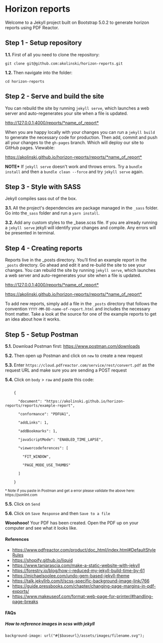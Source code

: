 <h1>Horizon reports</h1>
<p class="lead">Welcome to a Jekyll project built on Bootstrap 5.0.2 to generate horizon reports using PDF Reactor.</p>
<h2>Step 1 - Setup repository</h2>
<p><strong>1.1. </strong>First of all you need to clone the repository:</p>
<p><code>git clone git@github.com:akolinski/horizon-reports.git</code></p>
<p><strong>1.2. </strong>Then navigate into the folder:</p>
<p><code>cd horizon-reports</code></p>
<h2>Step 2 - Serve and build the site</h2>
<p>You can rebuild the site by running <code>jekyll serve</code>, which launches a web server and auto-regenerates your site when a file is updated.</p>

<p><a target="_blank" href="http://127.0.0.1:4000/reports/*name_of_report*">http://127.0.0.1:4000/reports/*name_of_report*</a></p>

<p>When you are happy locally with your changes you can run a <code>jekyll build</code> to generate the necessary code for production. Then add, commit and push all your changes to the <code>gh-pages</code> branch. Which will deploy our site to GitHub pages. Viewable:

<p><a target="_blank" href="https://akolinski.github.io/horizon-reports/reports/*name_of_report*">https://akolinski.github.io/horizon-reports/reports/*name_of_report*</a></p>

<p><strong>NOTE*</strong> If <code>jekyll serve</code> doesn't work and throws errors. Try a <code>bundle install</code> and then a <code>bundle clean --force</code> and try <code>jekyll serve</code> again.</p>

<h2>Step 3 - Style with SASS</h2>
<p class="lead">Jekyll compiles sass out of the box.</p>
<p><strong>3.1. </strong>All the project's dependencies are package managed in the <code>_sass</code> folder. Go into the<code>_sass</code> folder and run a <code>yarn install</code>.</p>
<p><strong>3.2. </strong>Add any custom styles to the _base.scss file. If you are already running a <code>jekyll serve</code> jekyll will identify your changes and compile. Any errors will be presented in terminal.</p>

<h2>Step 4 - Creating reports</h2>
<p>Reports live in the _posts directory. You’ll find an example report in the <code>_posts</code> directory. Go ahead and edit it and re-build the site to see your changes. You can rebuild the site by running <code>jekyll serve</code>, which launches a web server and auto-regenerates your site when a file is updated.</p>

<p><a target="_blank" href="http://127.0.0.1:4000/reports/*name_of_report*">http://127.0.0.1:4000/reports/*name_of_report*</a></p>
<p><a target="_blank" href="https://akolinski.github.io/horizon-reports/reports/*name_of_report*">https://akolinski.github.io/horizon-reports/reports/*name_of_report*</a></p>

<p>To add new reports, simply add a file in the <code>_posts</code> directory that follows the convention <code>YYYY-MM-DD-name-of-report.html</code> and includes the necessary front matter. Take a look at the source for one of the example reports to get an idea about how it works.</p>

<h2>Step 5 - Setup Postman</h2>
<p><strong>5.1. </strong>Download Postman first: <a href="https://www.postman.com/downloads" target="_blank">https://www.postman.com/downloads</a></p>
<p><strong>5.2. </strong>Then open up Postman and click on <code>new</code> to create a new request</p>
<p><strong>5.3. </strong>Enter <code>https://cloud.pdfreactor.com/service/rest/convert.pdf</code> as the request URL and make sure you are sending a POST request</p>
<p><strong>5.4. </strong>Click on <code>body</code> > <code>raw</code> and paste this code:</p>

<p><code class="d-block">
    {<br>
    &nbsp;&nbsp;"document": "https://akolinski.github.io/horizon-reports/reports/example-report",<br>
    &nbsp;&nbsp;"conformance": "PDFUA1",<br>
    &nbsp;&nbsp;"addLinks": 1,<br>
    &nbsp;&nbsp;"addBookmarks": 1,<br>
    &nbsp;&nbsp;"javaScriptMode": "ENABLED_TIME_LAPSE",<br>
    &nbsp;&nbsp;"viewercodeferences": [<br>
    &nbsp;&nbsp;&nbsp;&nbsp;"FIT_WINDOW",<br>
    &nbsp;&nbsp;&nbsp;&nbsp;"PAGE_MODE_USE_THUMBS"<br>
    &nbsp;&nbsp;]<br>
    }
</code></p>
<p><small>* Note if you paste in Postman and get a error please validate the above here: https://jsonlint.com</small></p>

<p><strong>5.5. </strong>Click on <code>Send</code></p>
<p><strong>5.6. </strong>Click on <code>Save Response</code> and then <code>Save to a file</code></p>

<div class="alert alert-success p-1"><p class="m-0"><strong>Wooohooo!</strong> Your PDF has been created. Open the PDF up on your computer and see what it looks like.</p></div>

<h4>References</h4>
<ul>
    <li><a target="_blank" href="https://www.pdfreactor.com/product/doc_html/index.html#DefaultStyleRules">https://www.pdfreactor.com/product/doc_html/index.html#DefaultStyleRules</a></li>
    <li><a target="_blank" href="https://shopify.github.io/liquid/">https://shopify.github.io/liquid</a></li>
    <li><a target="_blank" href="https://www.taniarascia.com/make-a-static-website-with-jekyll/">https://www.taniarascia.com/make-a-static-website-with-jekyll</a></li>
    <li><a target="_blank" href="https://forestry.io/blog/how-i-reduced-my-jekyll-build-time-by-61/">https://forestry.io/blog/how-i-reduced-my-jekyll-build-time-by-61</a></li>
    <li><a target="_blank" href="https://michaelsoolee.com/undo-gem-based-jekyll-theme/">https://michaelsoolee.com/undo-gem-based-jekyll-theme</a></li>
    <li><a target="_blank" href="https://talk.jekyllrb.com/t/scss-specific-background-image-link/766">https://talk.jekyllrb.com/t/scss-specific-background-image-link/766</a></li>
    <li><a target="_blank" href="https://guide.pressbooks.com/chapter/changing-page-margins-in-pdf-exports/">https://guide.pressbooks.com/chapter/changing-page-margins-in-pdf-exports/</a></li>
    <li><a target="_blank" href="https://www.makeuseof.com/format-web-page-for-printer/#handling-page-breaks">https://www.makeuseof.com/format-web-page-for-printer/#handling-page-breaks</a></li>
</ul>

<h4>FAQs</h4>
<h5>How to reference images in scss with jekyll</h5>
<code>background-image: url("#{$baseurl}/assets/images/filename.svg");</code>